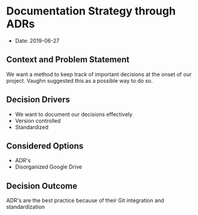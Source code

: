 # Documentation Strategy through ADRs

* Date: 2019-06-27

## Context and Problem Statement

We want a method to keep track of important decisions at the onset of our project. Vaughn suggested this as a possible way to do so. 


## Decision Drivers

* We want to document our decisions effectively
* Version controlled
* Standardized

## Considered Options

* ADR's
* Disorganized Google Drive

## Decision Outcome

ADR's are the best practice because of their Git integration and standardization

